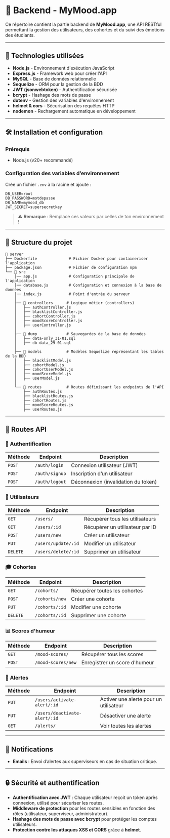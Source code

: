 # 🎯 Backend - MyMood.app

Ce répertoire contient la partie backend de **MyMood.app**, une API RESTful permettant la gestion des utilisateurs, des cohortes et du suivi des émotions des étudiants.

---

## 🚀 Technologies utilisées

- **Node.js** - Environnement d'exécution JavaScript
- **Express.js** - Framework web pour créer l'API
- **MySQL** - Base de données relationnelle
- **Sequelize** - ORM pour la gestion de la BDD
- **JWT (jsonwebtoken)** - Authentification sécurisée
- **bcrypt** - Hashage des mots de passe
- **dotenv** - Gestion des variables d'environnement
- **helmet & cors** - Sécurisation des requêtes HTTP
- **nodemon** - Rechargement automatique en développement

---

## 🛠️ Installation et configuration

### Prérequis

- Node.js (v20+ recommandé)

### Configuration des variables d’environnement

Crée un fichier `.env` à la racine et ajoute :

```env
DB_USER=root
DB_PASSWORD=motdepasse
DB_NAME=mymood_db
JWT_SECRET=supersecretkey
```

> ⚠️ **Remarque** : Remplace ces valeurs par celles de ton environnement !

---

## 📂 Structure du projet

```
📂 server
├── Dockerfile              # Fichier Docker pour containeriser l'application
├── package.json            # Fichier de configuration npm
└── 📂 src
    │── app.js              # Configuration principale de l'application
    │── database.js         # Configuration et connexion à la base de données
    │── index.js            # Point d'entrée du serveur
    │
    ├── 📂 controllers      # Logique métier (controllers)
    │   ├── authController.js
    │   ├── blacklistController.js
    │   ├── cohortController.js
    │   ├── moodScoreController.js
    │   ├── userController.js
    │
    ├── 📂 dump             # Sauvegardes de la base de données
    │   ├── data-only_31-01.sql
    │   ├── db-data_29-01.sql
    │
    ├── 📂 models           # Modèles Sequelize représentant les tables de la BDD
    │   ├── blacklistModel.js
    │   ├── cohortModel.js
    │   ├── cohortUserModel.js
    │   ├── moodScoreModel.js
    │   ├── userModel.js
    │
    └── 📂 routes           # Routes définissant les endpoints de l'API
        ├── authRoutes.js
        ├── blacklistRoutes.js
        ├── cohortRoutes.js
        ├── moodScoreRoutes.js
        ├── userRoutes.js
```

---

## 📡 Routes API

### 🔑 **Authentification**
| Méthode | Endpoint        | Description |
|---------|----------------|-------------|
| `POST`  | `/auth/login`  | Connexion utilisateur (JWT) |
| `POST`  | `/auth/signup` | Inscription d’un utilisateur |
| `POST`  | `/auth/logout` | Déconnexion (invalidation du token) |

### 👥 **Utilisateurs**
| Méthode | Endpoint         | Description |
|---------|-----------------|-------------|
| `GET`   | `/users/`        | Récupérer tous les utilisateurs |
| `GET`   | `/users/:id`     | Récupérer un utilisateur par ID |
| `POST`  | `/users/new`     | Créer un utilisateur |
| `PUT`   | `/users/update/:id` | Modifier un utilisateur |
| `DELETE` | `/users/delete/:id` | Supprimer un utilisateur |

### 🎓 **Cohortes**
| Méthode | Endpoint         | Description |
|---------|-----------------|-------------|
| `GET`   | `/cohorts/`      | Récupérer toutes les cohortes |
| `POST`  | `/cohorts/new`   | Créer une cohorte |
| `PUT`   | `/cohorts/:id`   | Modifier une cohorte |
| `DELETE` | `/cohorts/:id`  | Supprimer une cohorte |

### 📊 **Scores d'humeur**
| Méthode | Endpoint            | Description |
|---------|--------------------|-------------|
| `GET`   | `/mood-scores/`    | Récupérer tous les scores |
| `POST`  | `/mood-scores/new` | Enregistrer un score d'humeur |

### 🚨 **Alertes**
| Méthode | Endpoint                   | Description |
|---------|----------------------------|-------------|
| `PUT`   | `/users/activate-alert/:id`   | Activer une alerte pour un utilisateur |
| `PUT`   | `/users/deactivate-alert/:id` | Désactiver une alerte |
| `GET`   | `/alerts/`                    | Voir toutes les alertes |

---

## 🔔 Notifications

- **Emails** : Envoi d’alertes aux superviseurs en cas de situation critique.

---

## 🔒 Sécurité et authentification

- **Authentification avec JWT** : Chaque utilisateur reçoit un token après connexion, utilisé pour sécuriser les routes.
- **Middleware de protection** pour les routes sensibles en fonction des rôles (utilisateur, superviseur, administrateur).
- **Hashage des mots de passe avec bcrypt** pour protéger les comptes utilisateurs.
- **Protection contre les attaques XSS et CORS** grâce à **helmet**.

